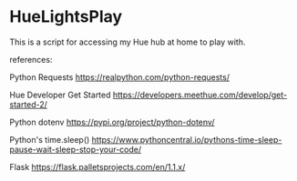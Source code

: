 # HueLightsPlay

This is a script for accessing my Hue hub at home to play with.

references:

Python Requests
https://realpython.com/python-requests/

Hue Developer Get Started
https://developers.meethue.com/develop/get-started-2/

Python dotenv
https://pypi.org/project/python-dotenv/

Python's time.sleep()
https://www.pythoncentral.io/pythons-time-sleep-pause-wait-sleep-stop-your-code/

Flask
https://flask.palletsprojects.com/en/1.1.x/
